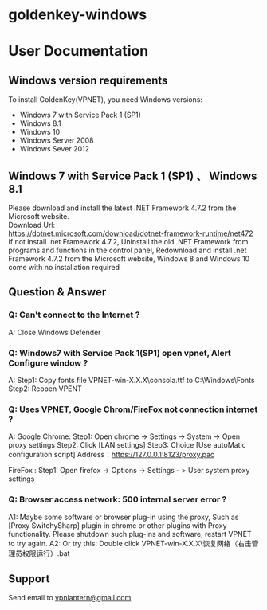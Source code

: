 # goldenkey-windows

# User Documentation

## Windows version requirements
To install GoldenKey(VPNET), you need Windows versions:
*	Windows 7 with Service Pack 1 (SP1)
*	Windows 8.1
*	Windows 10
*	Windows Server 2008
*	Windows Sever 2012

##	Windows 7 with Service Pack 1 (SP1) 、 Windows 8.1
Please download and install the latest .NET Framework 4.7.2 from the Microsoft website.  
Download Url:   
https://dotnet.microsoft.com/download/dotnet-framework-runtime/net472  
If not install .net Framework 4.7.2, Uninstall the old .NET Framework from programs and functions in the control panel, Redownload and install .net Framework 4.7.2 from the Microsoft website, Windows 8 and Windows 10 come with no installation required

##	Question & Answer
###	Q: Can't connect to the Internet ?
A: Close Windows Defender

###	Q: Windows7 with Service Pack 1(SP1) open vpnet, Alert Configure window ?
A: Step1: Copy fonts file VPNET-win-X.X.X\consola.ttf to C:\Windows\Fonts\
Step2: Reopen VPENT

###	Q: Uses VPNET, Google Chrom/FireFox not connection internet ? 
A: 
Google Chrome:
Step1: Open chrome -> Settings -> System -> Open proxy settings
Step2: Click [LAN settings]
Step3: Choice [Use autoMatic configuration script]
Address：https://127.0.0.1:8123/proxy.pac

FireFox :
Step1: Open firefox -> Options -> Settings - > User system proxy settings

###	Q: Browser access network: 500 internal server error ?
A1: Maybe some software or browser plug-in using the proxy, Such as [Proxy SwitchySharp] plugin in chrome or other plugins with Proxy functionality. Please shutdown such plug-ins and software, restart VPNET to try again.
A2: Or try this: Double click VPNET-win-X.X.X\恢复网络（右击管理员权限运行）.bat

## Support
Send email to vpnlantern@gmail.com

